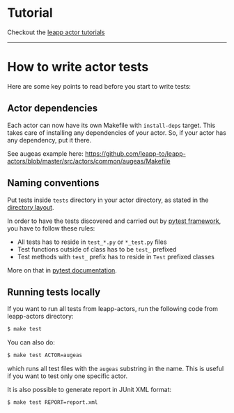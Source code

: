 # Tutorial
Checkout the [leapp actor tutorials](https://leapp.readthedocs.io/en/latest/first-actor.html)

---

# How to write actor tests

Here are some key points to read before you start to write tests:

## Actor dependencies

Each actor can now have its own Makefile with `install-deps` target. This takes care of installing any dependencies of your actor.
So, if your actor has any dependency, put it there.

See augeas example here: https://github.com/leapp-to/leapp-actors/blob/master/src/actors/common/augeas/Makefile

## Naming conventions

Put tests inside `tests` directory in your actor directory, as stated in the
[directory layout](https://leapp.readthedocs.io/en/latest/best-practises.html#repository-directory-layout).

In order to have the tests discovered and carried out by
[pytest framework](https://pytest.org), you have to follow these rules:
- All tests has to reside in `test_*.py` or `*_test.py` files
- Test functions outside of class has to be `test_` prefixed
- Test methods with `test_` prefix has to reside in `Test` prefixed classes

More on that in [pytest documentation](https://docs.pytest.org/en/latest/goodpractices.html#conventions-for-python-test-discovery).

## Running tests locally

If you want to run all tests from leapp-actors, run the following code from
leapp-actors directory:

``` bash
$ make test
```

You can also do:

``` bash
$ make test ACTOR=augeas
```

which runs all test files with the `augeas` substring in the name. This is
useful if you want to test only one specific actor.

It is also possible to generate report in JUnit XML format:

``` bash
$ make test REPORT=report.xml
```
